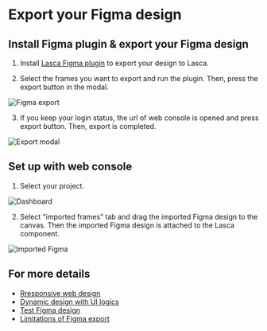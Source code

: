 # Export your Figma design

## Install Figma plugin & export your Figma design

1. Install [Lasca Figma plugin](https://www.figma.com/community/plugin/1004251583775744964/) to export your design to Lasca.

2. Select the frames you want to export and run the plugin. Then, press the export button in the modal.

![Figma export](/image/screenshot_figma_export.jpg)

3. If you keep your login status, the url of web console is opened and press export button. Then, export is completed.

![Export modal](/image/screenshot_export_modal.jpg)

## Set up with web console

1. Select your project.

![Dashboard](/image/screenshot_dashboard.jpg)

2. Select "imported frames" tab and drag the imported Figma design to the canvas. Then the imported Figma design is attached to the Lasca component.

![Imported Figma](/image/screenshot_imported_figma.jpg)

## For more details

- [Rresponsive web design](/design/responsive.md)
- [Dynamic design with UI logics](/design/dynamic_design.md)
- [Test Figma design](/design/test.md)
- [Limitations of Figma export](/design/limitations.md)